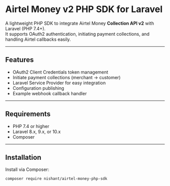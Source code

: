# Airtel Money v2 PHP SDK for Laravel

A lightweight PHP SDK to integrate Airtel Money **Collection API v2** with Laravel (PHP 7.4+).  
It supports OAuth2 authentication, initiating payment collections, and handling Airtel callbacks easily.

---

## Features

- OAuth2 Client Credentials token management
- Initiate payment collections (merchant → customer)
- Laravel Service Provider for easy integration
- Configuration publishing
- Example webhook callback handler

---

## Requirements

- PHP 7.4 or higher
- Laravel 8.x, 9.x, or 10.x
- Composer

---

## Installation

Install via Composer:

```bash
composer require nishant/airtel-money-php-sdk
